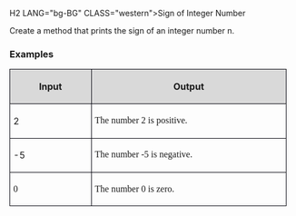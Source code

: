 H2 LANG="bg-BG" CLASS="western"><SPAN LANG="en-US">Sign of
	Integer Number</SPAN></H2>
<P STYLE="margin-top: 0.06in">Create a method that prints the sign of
an integer number n.</P>
<H3 CLASS="western">Examples</H3>
<TABLE WIDTH=480 CELLPADDING=4 CELLSPACING=0>
	<COL WIDTH=131>
	<COL WIDTH=331>
	<TR VALIGN=TOP>
		<TD WIDTH=131 BGCOLOR="#d9d9d9" STYLE="border: 1px solid #00000a; padding-top: 0.04in; padding-bottom: 0.04in; padding-left: 0.06in; padding-right: 0.06in">
			<P ALIGN=CENTER><B>Input</B></P>
		</TD>
		<TD WIDTH=331 BGCOLOR="#d9d9d9" STYLE="border: 1px solid #00000a; padding-top: 0.04in; padding-bottom: 0.04in; padding-left: 0.06in; padding-right: 0.06in">
			<P ALIGN=CENTER><B>Output</B></P>
		</TD>
	</TR>
	<TR VALIGN=TOP>
		<TD WIDTH=131 STYLE="border: 1px solid #00000a; padding-top: 0.04in; padding-bottom: 0.04in; padding-left: 0.06in; padding-right: 0.06in">
			<P>2</P>
		</TD>
		<TD WIDTH=331 STYLE="border: 1px solid #00000a; padding-top: 0.04in; padding-bottom: 0.04in; padding-left: 0.06in; padding-right: 0.06in">
			<P><FONT FACE="Consolas, serif">The number 2 is positive.</FONT></P>
		</TD>
	</TR>
	<TR VALIGN=TOP>
		<TD WIDTH=131 STYLE="border: 1px solid #00000a; padding-top: 0.04in; padding-bottom: 0.04in; padding-left: 0.06in; padding-right: 0.06in">
			<P><SPAN LANG="en-GB">-5</SPAN></P>
		</TD>
		<TD WIDTH=331 STYLE="border: 1px solid #00000a; padding-top: 0.04in; padding-bottom: 0.04in; padding-left: 0.06in; padding-right: 0.06in">
			<P><FONT FACE="Consolas, serif"><SPAN LANG="en-GB">The number -5
			is negative.</SPAN></FONT></P>
		</TD>
	</TR>
	<TR VALIGN=TOP>
		<TD WIDTH=131 STYLE="border: 1px solid #00000a; padding-top: 0.04in; padding-bottom: 0.04in; padding-left: 0.06in; padding-right: 0.06in">
			<P><FONT FACE="Consolas, serif"><SPAN LANG="bg-BG">0</SPAN></FONT></P>
		</TD>
		<TD WIDTH=331 STYLE="border: 1px solid #00000a; padding-top: 0.04in; padding-bottom: 0.04in; padding-left: 0.06in; padding-right: 0.06in">
			<P><FONT FACE="Consolas, serif"><SPAN LANG="en-GB">The number </SPAN></FONT><FONT FACE="Consolas, serif"><SPAN LANG="bg-BG">0</SPAN></FONT><FONT FACE="Consolas, serif"><SPAN LANG="en-GB">
			is zero.</SPAN></FONT></P>
		</TD>
	</TR>
</TABLE>